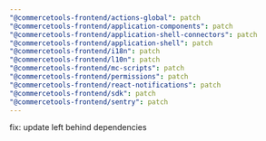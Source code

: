 ```yaml
---
"@commercetools-frontend/actions-global": patch
"@commercetools-frontend/application-components": patch
"@commercetools-frontend/application-shell-connectors": patch
"@commercetools-frontend/application-shell": patch
"@commercetools-frontend/i18n": patch
"@commercetools-frontend/l10n": patch
"@commercetools-frontend/mc-scripts": patch
"@commercetools-frontend/permissions": patch
"@commercetools-frontend/react-notifications": patch
"@commercetools-frontend/sdk": patch
"@commercetools-frontend/sentry": patch
---
```


fix: update left behind dependencies
